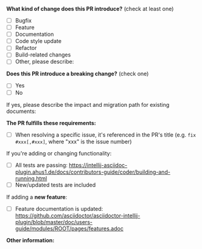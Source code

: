 <!-- PULL REQUEST TEMPLATE -->
<!-- (Update "[ ]" to "[x]" to check a box) -->

**What kind of change does this PR introduce?** (check at least one)

- [ ] Bugfix
- [ ] Feature
- [ ] Documentation
- [ ] Code style update
- [ ] Refactor
- [ ] Build-related changes
- [ ] Other, please describe:

**Does this PR introduce a breaking change?** (check one)

- [ ] Yes
- [ ] No

If yes, please describe the impact and migration path for existing documents:

**The PR fulfills these requirements:**

- [ ] When resolving a specific issue, it's referenced in the PR's title (e.g. `fix #xxx[,#xxx]`, where "xxx" is the issue number)

If you're adding or changing functionality:
- [ ] All tests are passing: https://intellij-asciidoc-plugin.ahus1.de/docs/contributors-guide/coder/building-and-running.html
- [ ] New/updated tests are included

If adding a **new feature**:
- [ ] Feature documentation is updated: https://github.com/asciidoctor/asciidoctor-intellij-plugin/blob/master/doc/users-guide/modules/ROOT/pages/features.adoc

**Other information:**

